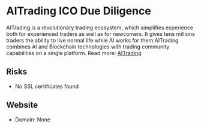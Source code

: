 # AITrading ICO Due Diligence
AITrading is a revolutionary trading ecosystem, which simplifies experience both for experienced traders as well as for newcomers. It gives tens millions traders the ability to live normal life while AI works for them.AITrading combines AI and Blockchain technologies with trading community capabilities on a single platform.
Read more: [AITrading](https://metabay.network/ico/aitrading)
## Risks
* No SSL certificates found
## Website
* Domain: None
